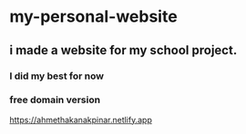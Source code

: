 # my-personal-website
<h2>i made a website  for my school project.</h2>
<h3>I did my best for now</h3>
<h3>free domain version</h3>
<a href="https://ahmethakanakpinar.netlify.app/" target="_blank">https://ahmethakanakpinar.netlify.app</a>
